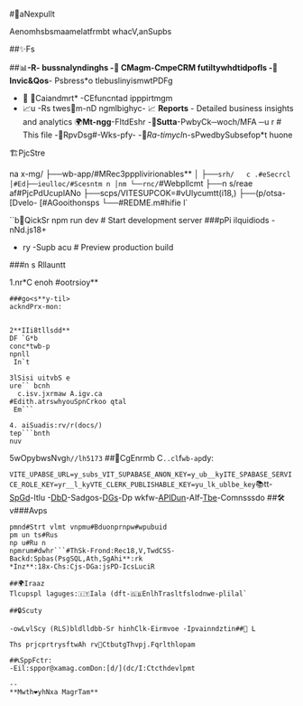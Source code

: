 #🚀aNexpullt 

Aenomhsbsmaamelatfrmbt whacV,anSupbs

##✨Fs

##📊**-R- bussnalyndinghs
-👥 **CMagm**-CmpeCRM futiltywhdtidpofls
-🧾 Invic&Qos**- Psbress*o tlebuslinyismwtPDFg
- 📅 👥Caiandmrt* -CEfuncntad ipppirtmgm
- 📈u -Rs twes📅m-nD ngmlbighyc- 📈 **Reports** - Detailed business insights and analytics
🌍**Mt-ngg**-FItdEshr
-🔐**Sutta**-PwbyCk─woch/MFA ─u r        # This file
-📱RpvDsg#-Wks-pfy-
-💾*Ra-timycI*n-sPwedbySubsefop*t huone

🏗️PjcStre

na
x-mg/
├──wb-app/#MRec3ppplivirionables**
│   ├──`srh/   c .#eSecrcl
│#Ed├──ieulloc/#Scesntm n
│nm └──rnc/`#Webpllcmt
├──n s/reae af#PjcPdUcuplANo
├──scps/VITESUPCOK=#vUlycumtt(i18,)
├──(p/otsa- [Dvelo- [#AGooithonsps
└──#REDME.m#hifie
l`

``b🚀QickSr
npm run dev          # Start development server
###pPi ilquidiods
-nNd.js18+
- ry
-Supb acu    # Preview production build

###n  s Rllauntt

1.nr*C   enoh #ootrsioy**
```bh
###go<s**y-til>
ackndPrx-mon:


2**IIi8tllsdd**
DF `G*b
conc*twb-p
npnll
 In`t

3lSisi uitvbS e
ure`` bcnh
  c.isv.jxrmaw A.igv.ca
#Edith.atrswhyouSpnCrkoo qtal
 Em```

4. aiSuadis:rv/r(docs/)
tep```bnth
nuv
```

5wOpybwsNvg`h//lh5173`
##🔧CgEnrmb
C`..cl`f`wb-ap`dy:

```VITE_UPABSE_URL=y_subs_VIT_SUPABASE_ANON_KEY=y_ub__kyITE_SPABASE_SERVICE_ROLE_KEY=yr__l_kyVTE_CLERK_PUBLISHABLE_KEY=yu_lk_ublbe_key```📚tt-[SpGd](ds/sup/)-Itlu
-[DbD](doc/dbs/)-Sadgos-[DGs](oc/dvom/)-Dp wkfw-[APIDun](c/p/)-AIf-[Tbe](ds/uoo/)-Comnsssdo
##🛠️v###Avps

```bsh
pmnd#Strt vlmt vnpmu#Bduonprnpw#wpubuid
pm un ts#Rus
np u#Ru n
npmrum#dwhr```#ThSk-Frond:Rec18,V,TwdCSS-Backd:Spbas(PsgSQL,Ath,SgAhi**:rk
*Inz**:18x-Chs:Cjs-DGa:jsPD-IcsLuciR

##🌍Iraaz
Tlcupspl laguges:🇮🇹Iala (dft-🇬🇧EnlhTrasltfslodnwe-plilal`

##🔒Scuty

-owLvlScy (RLS)bldlldbb-Sr hinhClk-Eirmvoe -Ipvainndztin##📄 L

Ths prjcprtrysftwAh rv🤝CtbutgThvpj.Fqrlthlopam

##📞SppFctr:
-Eil:sppor@xamag.comDon:[d/](dc/I:Ctcthdevlpmt

--
**Mwth❤️yhNxa MagrTam**
